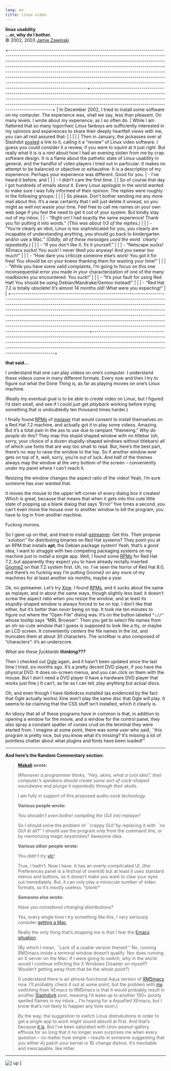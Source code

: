 ```yaml
---
lang: en
title: linux video
---
```


**linux usability  
…or, why do I bother.**  
© 2002, 2003 [Jamie Zawinski]

+--------------------------------------------------------------------------------------------------------------------------------------------------------------------------------------------------------------------------------------------------------------------------------------------------------------------------------------------------------------------------------------------------------------------------------------------------------------------------------------------------------------------------------------------------------------------------------------------------------+-----------------------------------------------------------------------------------------------------------------------------------------------------------------------------------------------------------------------------------------------------------------------------------------------------+
| In December 2002, I tried to install some software on my computer. The experience was, shall we say, less than pleasant. On many levels. I wrote about my experience, as I so often do.                                                                                                                                                                                                                                                                                                                                                                                                                | While I am flattered that so many logorrheic Linux fanboys are sufficiently interested in my opinions and experiences to share their deeply heartfelt views with me, you can all rest assured that:                                                                                                 |
|                                                                                                                                                                                                                                                                                                                                                                                                                                                                                                                                                                                                        |                                                                                                                                                                                                                                                                                                     |
| Then in January, the jackasses over at Slashdot [posted] a link to it, calling it a “review” of Linux video software. I guess you could consider it a review, if you were to squint at it just right. But really what it is is a *rant* about how I had an evening stolen from me by crap software design. It is a flame about the pathetic state of Linux usability in general, and the handful of video players I tried out in particular. It makes no attempt to be balanced or objective or exhaustive. It is a description of my experience. Perhaps your experience was different. Good for you. | -   I’ve heard it before; and                                                                                                                                                                                                                                                                       |
|                                                                                                                                                                                                                                                                                                                                                                                                                                                                                                                                                                                                        | -   I didn’t care the first time.                                                                                                                                                                                                                                                                   |
| So of course that day I got hundreds of emails about it. Every Linux apologist in the world wanted to make sure I was fully informed of their opinion. The replies were roughly in the following groups:                                                                                                                                                                                                                                                                                                                                                                                               |                                                                                                                                                                                                                                                                                                     |
|                                                                                                                                                                                                                                                                                                                                                                                                                                                                                                                                                                                                        | So please. Don’t bother sending me any more mail about this. It’s a near certainty that I will just delete it unread, so you might as well not waste your time. Feel free to call me names on your own web page if you feel the need to get it out of your system. But kindly stay out of my inbox. |
| -   “Right on! I had exactly the same experience! Thank you for putting it into words.” *(This was about 1/3 of the replies.)*                                                                                                                                                                                                                                                                                                                                                                                                                                                                         |                                                                                                                                                                                                                                                                                                     |
| -   “You’re clearly an idiot, Linux is too sophisticated for you, you clearly are incapable of understanding anything, you should go back to kindergarten and/or use a Mac.” *(Oddly, all of these messages used the word* \`clearly’ *repeatedly.)*                                                                                                                                                                                                                                                                                                                                                   |                                                                                                                                                                                                                                                                                                     |
| -   “If you don’t like it, fix it yourself.”                                                                                                                                                                                                                                                                                                                                                                                                                                                                                                                                                           |                                                                                                                                                                                                                                                                                                     |
| -   “Netscape sucks! XEmacs sucks! You suck! I never liked you anyway! And you swear too much!”                                                                                                                                                                                                                                                                                                                                                                                                                                                                                                        |                                                                                                                                                                                                                                                                                                     |
| -   “How dare you criticize someone else’s work! You got it for free! You should be on your knees thanking them for wasting your time!”                                                                                                                                                                                                                                                                                                                                                                                                                                                                |                                                                                                                                                                                                                                                                                                     |
| -   “While you have some valid complaints, I’m going to focus on this one inconsequential error you made in your characterization of one of the many roadblocks you encountered. You suck!”                                                                                                                                                                                                                                                                                                                                                                                                            |                                                                                                                                                                                                                                                                                                     |
| -   “It’s your fault for using Red Hat! You should be using Debian/Mandrake/Gentoo instead!”                                                                                                                                                                                                                                                                                                                                                                                                                                                                                                           |                                                                                                                                                                                                                                                                                                     |
| -   “Red Hat 7.2 is totally obsolete! It’s almost 14 months old! What were you expecting!”                                                                                                                                                                                                                                                                                                                                                                                                                                                                                                             |                                                                                                                                                                                                                                                                                                     |
+--------------------------------------------------------------------------------------------------------------------------------------------------------------------------------------------------------------------------------------------------------------------------------------------------------------------------------------------------------------------------------------------------------------------------------------------------------------------------------------------------------------------------------------------------------------------------------------------------------+-----------------------------------------------------------------------------------------------------------------------------------------------------------------------------------------------------------------------------------------------------------------------------------------------------+

**that said…**

I understand that one can play videos on one’s computer. I understand these videos come in many different formats. Every now and then I try to figure out what the Done Thing is, as far as playing movies on one’s Linux machine.

(Really my eventual goal is to be able to *create* video on Linux, but I figured I’d start small, and see if I could just get *playback* working before trying something that is undoubtedly ten thousand times harder.)

I finally found [RPMs] of [mplayer] that would consent to install themselves on a Red Hat 7.2 machine, and actually got it to play some videos. Amazing. But it’s a total pain in the ass to use due to rampant “themeing.” *Why do people do this?* They map this stupid shaped window with no titlebar (oh, sorry, your choice of a dozen stupidly-shaped windows without titlebars) all of which use fonts that are way too small to read. But, here’s the best part, there’s no way to raise the window to the top. So if another window ever gets on top of it, well, sorry, you’re out of luck. And half of the themes always map the window at the very bottom of the screen – conveniently *under* my panel where I can’t reach it.

Resizing the window changes the aspect ratio of the video! Yeah, I’m sure someone has *ever* wanted that.

It moves the mouse to the upper left corner of every dialog box it creates! Which is great, because that means that when it gets into this cute little state of popping up a blank dialog that says “Error” five times a second, you can’t even move the mouse over to another window to kill the program, you have to log in from another machine.

Fucking morons.

So I gave up on that, and tried to install [gstreamer]. Get this. Their propose \`\`solution’’ for distributing binaries on Red Hat systems? They point you at an RPM that installs **apt**, the Debian package system! Yeah, that’s a *good* idea, I want to struggle with two competing packaging systems on my machine just to install a single app. Well, I found some [RPMs][1] for Red Hat 7.2, but apparently they expect you to have already rectally inserted [Gnome2] on that 7.2 system first. Uh, no. I’ve seen the horror of Red Hat 8.0, and there’s no fucking way I’m putting Gnome2 on any more of my machines for at least another six months, maybe a year.

Ok, no gstreamer. Let’s try [Xine]. I found [RPMs][2], and it sucks about the same as mplayer, and in about the same ways, though slightly less bad: it doesn’t screw the aspect ratio when you resize the window; and at least its stupidly-shaped window is always forced to be on top. I don’t like that either, but it’s better than *never* being on top. It took me ten minutes to figure out where the “Open File” dialog was. It’s on the button labeled **`"://"`** whose tooltip says “MRL Browser”. Then you get to select file names from an oh-so-cute window that I guess is supposed to look like a tty, or maybe an LCD screen. It conveniently *centers* the file names in the list, and truncates them at about 30 characters. The scrollbar is also composed of “characters”: it’s an underscore.

*What are these fucktards **thinking???***

Then I checked out [Ogle] again, and it hasn’t been updated since the last time I tried, six months ago. It’s a pretty decent DVD player, if you have the physical DVD. It does on-screen menus, and you can click on them with the mouse. But I don’t need a DVD player (I have a hardware DVD player that works just fine.) It can’t, as far as I can tell, play anything but actual discs.

Oh, and even though I have libdvdcss installed (as evidenced by the fact that Ogle actually works) Xine won’t play the same disc that Ogle will play. It seems to be claiming that the CSS stuff isn’t installed, which it clearly is.

An idiocy that all of these programs have in common is that, in addition to opening a window for the movie, and a window for the control panel, they *also* spray a constant spatter of curses crud on the terminal they were started from. I imagine at some point, there was some user who said, \`\`this program is pretty nice, but you know what it’s missing? It’s missing a lot of pointless chatter about what plugins and fonts have been loaded!’’

------------------------------------------------------------------------

**And here’s the Random Commentary section:**

> **[Makali] wrote:**
>
> *Whenever a programmer thinks, “Hey, skins, what a cool idea”, their computer’s speakers should create some sort of cock-shaped soundwave and plunge it repeatedly through their skulls.*
>
> I am fully in support of this proposed audio-cock technology.
>
> **Various people wrote:**
>
> *You shouldn’t even bother compiling the GUI into mplayer!*
>
> So I should solve the problem of \`\`crappy GUI’‘by replacing it with \`\`no GUI at all?’’ I should use the program only from the command line, or by memorizing magic keystrokes? Awesome idea.
>
> **Various other people wrote:**
>
> *You didn’t try [vlc]!*
>
> True, I hadn’t. Now I have. It has an overly-complicated UI, (the Preferences panel is a festival of overkill) but at least it uses standard menus and buttons, so it doesn’t make you want to claw your eyes out immediately. But, it can only play a miniscule number of video formats, so it’s mostly useless. *\*plonk\**
>
> **Someone else wrote:**
>
> *Have you considered changing distributions?*
>
> Yes, every single time I try something like this, I very seriously consider [getting a Mac].
>
> Really the only thing that’s stopping me is that I fear the [Emacs situation].
>
> (By which I mean, \`\`Lack of a usable version thereof.’’ No, running RMSmacs inside a terminal window doesn’t qualify. Nor does running an X server on the Mac: if I were going to switch, why in the world would I continue inflicting the X Windows Disaster on myself? Wouldn’t getting away from that be the *whole point?*)
>
> (I understand there is an almost-functional Aqua version of [RMSmacs] now. I’ll probably check it out at some point, but the problem with *[me]* switching from XEmacs to RMSmacs is that it would probably result in another [Slashdork][posted] post, meaning I’d wake up to another 150+ poorly spelled flames in my inbox… I’m hoping for a Aquafied XEmacs, but I know that’s not likely to happen any time soon.)
>
> By the way, the suggestion to switch Linux distrubutions in order to get a single app to work might sound absurd at first. And that’s because [it is]. But I’ve been saturated with Unix-peanut-gallery effluvia for so long that it no longer even surprises me when every question – no matter how simple – results in someone suggesting that you either A) patch your kernel or B) change distros. It’s inevitable and inescapable, like Hitler.

------------------------------------------------------------------------

![[\[ up \]]][3]

  [Jamie Zawinski]: mailto:/dev/null@jwz.org?subject=Please%20delete%20this%20message%20without%20reading%20it.
  [posted]: http://slashdot.org/article.pl?sid=03/01/24/1440207
  [RPMs]: http://mirrors.sctpc.com/dominik/linux/pkgs/mplayer/
  [mplayer]: http://www.mplayerhq.hu/
  [gstreamer]: http://gstreamer.net/
  [1]: http://gstreamer.net/releases/redhat/redhat-72-i386/RPMS.ximian/
  [Gnome2]: http://www.gnome.org/
  [Xine]: http://xinehq.de/
  [2]: http://rpmfind.net/linux/redhat/7.3/en/os/i386/RedHat/RPMS/
  [Ogle]: http://www.dtek.chalmers.se/groups/dvd/
  [Makali]: http://www.lazycat.org/
  [vlc]: http://www.videolan.org/vlc/
  [getting a Mac]: ../gruntle/bittybox.html
  [Emacs situation]: http://www.xemacs.org/
  [RMSmacs]: ../hacks/why-cooperation-with-rms-is-impossible.mp3
  [me]: lemacs.html
  [it is]: linux.html
  [\[ up \]]: ../
  [3]: ../compass1.gif
